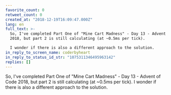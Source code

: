 ```yaml
---
favorite_count: 0
retweet_count: 0
created_at: "2018-12-19T16:09:47.000Z"
lang: en
full_text: >-
  So, I've completed Part One of "Mine Cart Madness" - Day 13 - Advent of Code
  2018, but part 2 is still calculating (at ~0.5ms per tick). 

  I wonder if there is also a different approach to the solution.
in_reply_to_screen_name: coderbyheart
in_reply_to_status_id_str: "1075311346495963142"
replies: []
---
```


So, I've completed Part One of "Mine Cart Madness" - Day 13 - Advent of Code
2018, but part 2 is still calculating (at ~0.5ms per tick). I wonder if there is
also a different approach to the solution.
